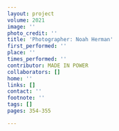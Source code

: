 ```yaml
---
layout: project
volume: 2021
image: ''
photo_credit: ''
title: 'Photographer: Noah Herman'
first_performed: ''
place: ''
times_performed: ''
contributor: MADE IN POWER
collaborators: []
home: ''
links: []
contact: ''
footnote: ''
tags: []
pages: 354-355

---
```




